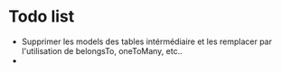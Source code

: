 # Todo list

* Supprimer les models des tables intérmédiaire et les remplacer par l'utilisation de belongsTo, oneToMany, etc..
* 

